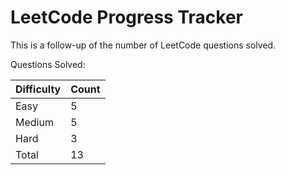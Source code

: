 # LeetCode Progress Tracker

This is a follow-up of the number of LeetCode questions solved.

Questions Solved:

Difficulty   | Count
------------ | -----
Easy         | 5
Medium       | 5
Hard         | 3
Total        | 13

